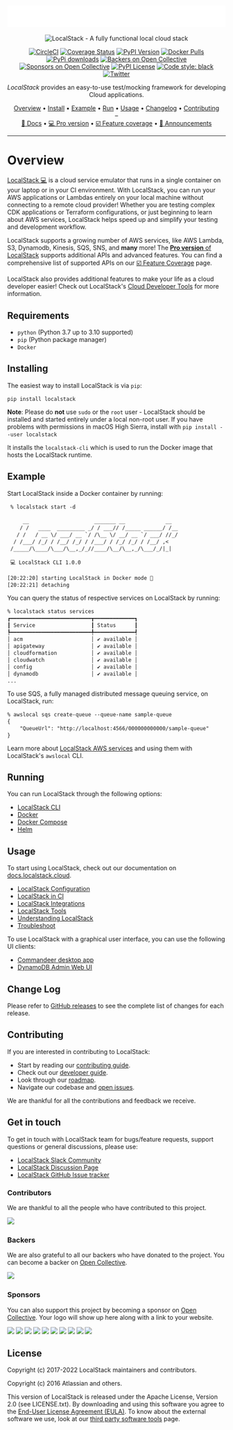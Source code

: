<a href="https://localstack.cloud/blog/2022-07-13-announcing-localstack-v1-general-availability/"><img src="https://raw.githubusercontent.com/localstack/localstack/master/.github/images/v1-release.svg"></a>
<p align="center">
  <img src="https://raw.githubusercontent.com/localstack/localstack/master/doc/localstack-readme-banner.svg" alt="LocalStack - A fully functional local cloud stack">
</p>

<p align="center">
  <a href="https://circleci.com/gh/localstack/localstack"><img alt="CircleCI" src="https://img.shields.io/circleci/build/gh/localstack/localstack/master?logo=circleci"></a>
  <a href="https://coveralls.io/github/localstack/localstack?branch=master"><img alt="Coverage Status" src="https://coveralls.io/repos/github/localstack/localstack/badge.svg?branch=master"></a>
  <a href="https://pypi.org/project/localstack/"><img alt="PyPI Version" src="https://img.shields.io/pypi/v/localstack?color=blue"></a>
  <a href="https://hub.docker.com/r/localstack/localstack"><img alt="Docker Pulls" src="https://img.shields.io/docker/pulls/localstack/localstack"></a>
  <a href="https://pypi.org/project/localstack"><img alt="PyPi downloads" src="https://static.pepy.tech/badge/localstack"></a>
  <a href="#backers"><img alt="Backers on Open Collective" src="https://opencollective.com/localstack/backers/badge.svg"></a>
  <a href="#sponsors"><img alt="Sponsors on Open Collective" src="https://opencollective.com/localstack/sponsors/badge.svg"></a>
  <a href="https://img.shields.io/pypi/l/localstack.svg"><img alt="PyPI License" src="https://img.shields.io/pypi/l/localstack.svg"></a>
  <a href="https://github.com/psf/black"><img alt="Code style: black" src="https://img.shields.io/badge/code%20style-black-000000.svg"></a>
  <a href="https://twitter.com/_localstack"><img alt="Twitter" src="https://img.shields.io/twitter/url/http/shields.io.svg?style=social"></a>
</p>

<p align="center">
  <i>LocalStack</i> provides an easy-to-use test/mocking framework for developing Cloud applications.
</p>

<p align="center">
  <a href="#overview">Overview</a> •
  <a href="#installing">Install</a> •
  <a href="#example">Example</a> •
  <a href="#running">Run</a> •
  <a href="#usage">Usage</a> •
  <a href="#change-log">Changelog</a> •
  <a href="#contributing">Contributing</a>
  <br>–<br>
  <a href="https://docs.localstack.cloud" target="_blank">📖 Docs</a> •
  <a href="https://app.localstack.cloud" target="_blank">💻 Pro version</a> •
  <a href="https://docs.localstack.cloud/aws/feature-coverage/" target="_blank">☑️ Feature coverage</a> •
  <a href="#announcements">📢 Announcements</a>
</p>

---

# Overview

[LocalStack 💻](https://localstack.cloud) is a cloud service emulator that runs in a single container on your laptop or in your CI environment. With LocalStack, you can run your AWS applications or Lambdas entirely on your local machine without connecting to a remote cloud provider! Whether you are testing complex CDK applications or Terraform configurations, or just beginning to learn about AWS services, LocalStack helps speed up and simplify your testing and development workflow.

LocalStack supports a growing number of AWS services, like AWS Lambda, S3, Dynamodb, Kinesis, SQS, SNS, and **many** more! The [**Pro version** of LocalStack](https://localstack.cloud/pricing) supports additional APIs and advanced features. You can find a comprehensive list of supported APIs on our [☑️ Feature Coverage](https://docs.localstack.cloud/aws/feature-coverage/) page.

LocalStack also provides additional features to make your life as a cloud developer easier! Check out LocalStack's [Cloud Developer Tools](https://docs.localstack.cloud/tools/) for more information.

## Requirements

* `python` (Python 3.7 up to 3.10 supported)
* `pip` (Python package manager)
* `Docker`

## Installing

The easiest way to install LocalStack is via `pip`:

```
pip install localstack
```

**Note**: Please do **not** use `sudo` or the `root` user - LocalStack should be installed and started entirely under a local non-root user. If you have problems with permissions in macOS High Sierra, install with `pip install --user localstack`

It installs the `localstack-cli` which is used to run the Docker image that hosts the LocalStack runtime.

## Example

Start LocalStack inside a Docker container by running:

```
 % localstack start -d

     __                     _______ __             __
    / /   ____  _________ _/ / ___// /_____ ______/ /__
   / /   / __ \/ ___/ __ `/ /\__ \/ __/ __ `/ ___/ //_/
  / /___/ /_/ / /__/ /_/ / /___/ / /_/ /_/ / /__/ ,<
 /_____/\____/\___/\__,_/_//____/\__/\__,_/\___/_/|_|

 💻 LocalStack CLI 1.0.0

[20:22:20] starting LocalStack in Docker mode 🐳
[20:22:21] detaching
```

You can query the status of respective services on LocalStack by running:

```
% localstack status services
┏━━━━━━━━━━━━━━━━━━━━━━━━━━┳━━━━━━━━━━━━━┓
┃ Service                  ┃ Status      ┃
┡━━━━━━━━━━━━━━━━━━━━━━━━━━╇━━━━━━━━━━━━━┩
│ acm                      │ ✔ available │
│ apigateway               │ ✔ available │
│ cloudformation           │ ✔ available │
│ cloudwatch               │ ✔ available │
│ config                   │ ✔ available │
│ dynamodb                 │ ✔ available │
...
```

To use SQS, a fully managed distributed message queuing service, on LocalStack, run:

```shell
% awslocal sqs create-queue --queue-name sample-queue
{
    "QueueUrl": "http://localhost:4566/000000000000/sample-queue"
}
```

Learn more about [LocalStack AWS services](https://docs.localstack.cloud/aws/) and using them with LocalStack's `awslocal` CLI.

## Running

You can run LocalStack through the following options:

- [LocalStack CLI](https://docs.localstack.cloud/get-started/#localstack-cli)
- [Docker](https://docs.localstack.cloud/get-started/#docker)
- [Docker Compose](https://docs.localstack.cloud/get-started/#docker-compose)
- [Helm](https://docs.localstack.cloud/get-started/#helm)

## Usage

To start using LocalStack, check out our documentation on [docs.localstack.cloud](https://docs.localstack.cloud).

- [LocalStack Configuration](https://docs.localstack.cloud/localstack/configuration/)
- [LocalStack in CI](https://docs.localstack.cloud/ci/)
- [LocalStack Integrations](https://docs.localstack.cloud/integrations/)
- [LocalStack Tools](https://docs.localstack.cloud/tools/)
- [Understanding LocalStack](https://docs.localstack.cloud/localstack/)
- [Troubleshoot](doc/troubleshoot/README.md)

To use LocalStack with a graphical user interface, you can use the following UI clients:

* [Commandeer desktop app](https://getcommandeer.com)
* [DynamoDB Admin Web UI](https://www.npmjs.com/package/dynamodb-admin)

## Change Log

Please refer to [GitHub releases](https://github.com/localstack/localstack/releases) to see the complete list of changes for each release.

## Contributing

If you are interested in contributing to LocalStack:

- Start by reading our [contributing guide](CONTRIBUTING.md).
- Check out our [developer guide](https://docs.localstack.cloud/developer-guide/).
- Look through our [roadmap](https://roadmap.localstack.cloud/).
- Navigate our codebase and [open issues](https://github.com/localstack/localstack/issues).

We are thankful for all the contributions and feedback we receive.

## Get in touch

To get in touch with LocalStack team for bugs/feature requests, support questions or general discussions, please use:

- [LocalStack Slack Community](https://localstack.cloud/contact/)
- [LocalStack Discussion Page](https://discuss.localstack.cloud/)
- [LocalStack GitHub Issue tracker](https://github.com/localstack/localstack/issues)

### Contributors

We are thankful to all the people who have contributed to this project.

<a href="https://github.com/localstack/localstack/graphs/contributors"><img src="https://opencollective.com/localstack/contributors.svg?width=890" /></a>

### Backers

We are also grateful to all our backers who have donated to the project. You can become a backer on [Open Collective](https://opencollective.com/localstack#backer).

<a href="https://opencollective.com/localstack#backers" target="_blank"><img src="https://opencollective.com/localstack/backers.svg?width=890"></a>

### Sponsors

You can also support this project by becoming a sponsor on [Open Collective](https://opencollective.com/localstack#sponsor). Your logo will show up here along with a link to your website.

<a href="https://opencollective.com/localstack/sponsor/0/website" target="_blank"><img src="https://opencollective.com/localstack/sponsor/0/avatar.svg"></a>
<a href="https://opencollective.com/localstack/sponsor/1/website" target="_blank"><img src="https://opencollective.com/localstack/sponsor/1/avatar.svg"></a>
<a href="https://opencollective.com/localstack/sponsor/2/website" target="_blank"><img src="https://opencollective.com/localstack/sponsor/2/avatar.svg"></a>
<a href="https://opencollective.com/localstack/sponsor/3/website" target="_blank"><img src="https://opencollective.com/localstack/sponsor/3/avatar.svg"></a>
<a href="https://opencollective.com/localstack/sponsor/4/website" target="_blank"><img src="https://opencollective.com/localstack/sponsor/4/avatar.svg"></a>
<a href="https://opencollective.com/localstack/sponsor/5/website" target="_blank"><img src="https://opencollective.com/localstack/sponsor/5/avatar.svg"></a>
<a href="https://opencollective.com/localstack/sponsor/6/website" target="_blank"><img src="https://opencollective.com/localstack/sponsor/6/avatar.svg"></a>
<a href="https://opencollective.com/localstack/sponsor/7/website" target="_blank"><img src="https://opencollective.com/localstack/sponsor/7/avatar.svg"></a>
<a href="https://opencollective.com/localstack/sponsor/8/website" target="_blank"><img src="https://opencollective.com/localstack/sponsor/8/avatar.svg"></a>
<a href="https://opencollective.com/localstack/sponsor/9/website" target="_blank"><img src="https://opencollective.com/localstack/sponsor/9/avatar.svg"></a>

## License

Copyright (c) 2017-2022 LocalStack maintainers and contributors.

Copyright (c) 2016 Atlassian and others.

This version of LocalStack is released under the Apache License, Version 2.0 (see LICENSE.txt). By downloading and using this software you agree to the [End-User License Agreement (EULA)](doc/end_user_license_agreement). To know about the external software we use, look at our [third party software tools](doc/third-party-software-tools/README.md) page.
